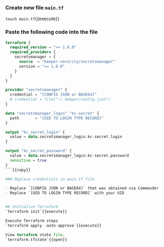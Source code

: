 ### Create new file `main.tf`

`touch main.tf`{{execute}}


### Paste the following code into the file


```terraform
terraform {
  required_version = ">= 1.0.0"
  required_providers {
    secretsmanager = {
      source  = "keeper-security/secretsmanager"
      version = ">= 1.0.0"
    }
  }
}

provider "secretsmanager" {
  credential = "[CONFIG JSON or BASE64]"
  # credential = file("~/.keeper/config.json")
}

data "secretsmanager_login" "kc-secret" {
  path       = "[UID TO LOGIN TYPE RECORD]"
}

output "kc_secret_login" {
  value = data.secretsmanager_login.kc-secret.login
}

output "kc_secret_password" {
  value = data.secretsmanager_login.kc-secret.password
  sensitive = true
}
```{{copy}}

### Replace credentials in main.tf file

- Replace `[CONFIG JSON or BASE64]` that was obtained via Commander
- Replace `[UID TO LOGIN TYPE RECORD]` with your UID


## Initialize Terraform
`terraform init`{{execute}}

Execute Terraform steps
`terraform apply -auto-approve`{{execute}}

View terraform state file.
`terraform.tfstate`{{open}}

